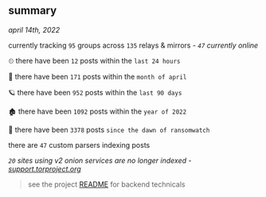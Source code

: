 
## summary
_april 14th, 2022_

currently tracking `95` groups across `135` relays & mirrors - _`47` currently online_

⏲ there have been `12` posts within the `last 24 hours`

🦈 there have been `171` posts within the `month of april`

🪐 there have been `952` posts within the `last 90 days`

🏚 there have been `1092` posts within the `year of 2022`

🦕 there have been `3378` posts `since the dawn of ransomwatch`

there are `47` custom parsers indexing posts

_`20` sites using v2 onion services are no longer indexed - [support.torproject.org](https://support.torproject.org/onionservices/v2-deprecation/)_

> see the project [README](https://github.com/thetanz/ransomwatch#ransomwatch--) for backend technicals
